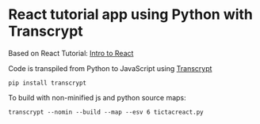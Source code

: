 # React tutorial app using Python with Transcrypt

Based on React Tutorial: [Intro to React](https://reactjs.org/tutorial/tutorial.html)

Code is transpiled from Python to JavaScript using [Transcrypt](https://www.transcrypt.org)

```pip install transcrypt```

To build with non-minified js and python source maps:

```transcrypt --nomin --build --map --esv 6 tictacreact.py```

